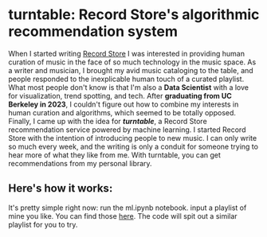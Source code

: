 # turntable: Record Store's algorithmic recommendation system
When I started writing [Record Store](https://recordstore.substack.com/) I was interested in providing human curation of music in the face of so much technology in the music space. As a writer and musician, I brought my avid music cataloging to the table, and people responded to the inexplicable human touch of a curated playlist.
What most people don't know is that I'm also a **Data Scientist** with a love for visualization, trend spotting, and tech. After **graduating from UC Berkeley in 2023**, I couldn't figure out how to combine my interests in human curation and algorithms, which seemed to be totally opposed. Finally, I came up with the idea for ***turntable***, a Record Store recommendation service powered by machine learning.
I started Record Store with the intention of introducing people to new music. I can only write so much every week, and the writing is only a conduit for someone trying to hear more of what they like from me. With turntable, you can get recommendations from my personal library.

## Here's how it works:
It's pretty simple right now: run the ml.ipynb notebook. input a playlist of mine you like. You can find those [here](https://open.spotify.com/user/nightrainlily?si=d3aa5399dddf4b1e).
The code will spit out a similar playlist for you to try.